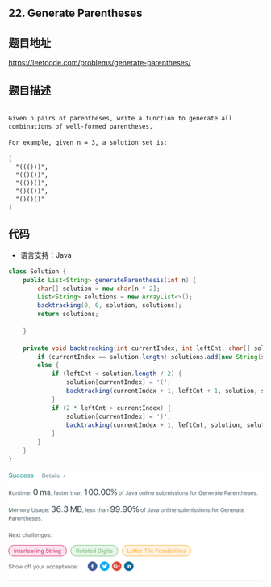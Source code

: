 ## 22. Generate Parentheses

## 题目地址
https://leetcode.com/problems/generate-parentheses/

## 题目描述
```

Given n pairs of parentheses, write a function to generate all combinations of well-formed parentheses.

For example, given n = 3, a solution set is:

[
  "((()))",
  "(()())",
  "(())()",
  "()(())",
  "()()()"
]
```


## 代码
* 语言支持：Java

```java
class Solution {
    public List<String> generateParenthesis(int n) {
        char[] solution = new char[n * 2];
        List<String> solutions = new ArrayList<>();
        backtracking(0, 0, solution, solutions);
        return solutions;

    }

    private void backtracking(int currentIndex, int leftCnt, char[] solution, List<String> solutions) {
        if (currentIndex == solution.length) solutions.add(new String(solution));
        else {
            if (leftCnt < solution.length / 2) {
                solution[currentIndex] = '(';
                backtracking(currentIndex + 1, leftCnt + 1, solution, solutions);
            }
            if (2 * leftCnt > currentIndex) {
                solution[currentIndex] = ')';
                backtracking(currentIndex + 1, leftCnt, solution, solutions);
            }
        }
    }
}
```
![](../../static-file/problems/leetcode.com_problems_generate-parentheses_submissions_.png)